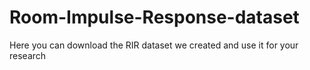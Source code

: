 # Room-Impulse-Response-dataset
Here you can download the RIR dataset we created and use it for your research

